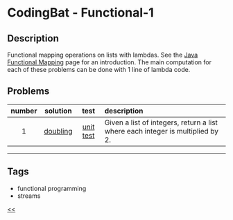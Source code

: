 # CodingBat - Functional-1

## Description
Functional mapping operations on lists with lambdas. See the [Java Functional Mapping](https://codingbat.com/doc/java-functional-mapping.html) page for an introduction. The main computation for each of these problems can be done with 1 line of lambda code.

## Problems
number|solution|test|description
:-:|:-:|:-:|:--
1|[doubling](src/main/java/Doubling.java)|[unit test](src/test/java/DoublingTest.java)|Given a list of integers, return a list where each integer is multiplied by 2.
<hr/>
<!-- 0|[name](src/main/java)|[unit test](src/test/java)|desc-->

## Tags
- functional programming
- streams

[<<](../README.md#coding-bat)